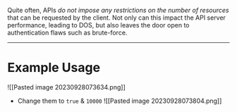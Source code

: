 Quite often, APIs *do not impose any restrictions on the number of resources* that can be requested by the client. Not only can this impact the API server performance, leading to DOS, but also leaves the door open to authentication flaws such as brute-force.

---
# Example Usage
![[Pasted image 20230928073634.png]]
- Change them to `true` & `10000`
![[Pasted image 20230928073804.png]]
